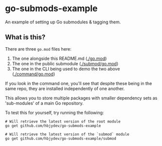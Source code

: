 # go-submods-example
An example of setting up Go submodules &amp; tagging them.

## What is this?

There are three `go.mod` files here:

1. The one alongside this README.md ([./go.mod](./go.mod))
1. The one in the public submodule ([./submod/go.mod](./submod/go.mod))
1. The one in the CLI being used to demo the two above ([./command/go.mod](./command/go.mod))

If you look in the command one, you'll see that despite these being in the same repo, they are installed independently of one another.

This allows you to store multiple packages with smaller dependency sets as 'sub-modules' of a main Go repository.

To test this for yourself, try running the following:

```
# Will retrieve the latest version of the root module
go get github.com/hbjydev/go-submods-example

# Will retrieve the latest version of the `submod` module
go get github.com/hbjydev/go-submods-example/submod
```
